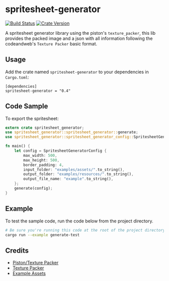 # spritesheet-generator
[![Build Status](https://travis-ci.org/rafaeldelboni/spritesheet-generator.svg?branch=master)](https://travis-ci.org/rafaeldelboni/spritesheet-generator) [![Crate Version](http://meritbadge.herokuapp.com/spritesheet-generator)](https://crates.io/crates/spritesheet-generator)

A spritesheet generator library using the piston's `texture_packer`,
this lib provides the packed image and a json with all information following
the codeandweb's `Texture Packer` basic format.

## Usage
Add the crate named `spritesheet-generator` to your dependencies in `Cargo.toml`:
```ignore
[dependencies]
spritesheet-generator = "0.4"
```

## Code Sample
To export the spritesheet:
```rust
extern crate spritesheet_generator;
use spritesheet_generator::spritesheet_generator::generate;
use spritesheet_generator::spritesheet_generator_config::SpritesheetGeneratorConfig;

fn main() {
    let config = SpritesheetGeneratorConfig {
        max_width: 500,
        max_height: 500,
        border_padding: 4,
        input_folder: "examples/assets/".to_string(),
        output_folder: "examples/resources/".to_string(),
        output_file_name: "example".to_string(),
    };
    generate(config);
}
```

## Example
To test the sample code, run the code below from the project directory.
```bash
# Be sure you're running this code at the root of the project directory!
cargo run --example generate-test
```

## Credits
- [Piston/Texture Packer](https://github.com/PistonDevelopers/texture_packer)
- [Texture Packer](https://www.codeandweb.com/texturepacker)
- [Example Assets](https://opengameart.org/content/5-more-rpgfantasy-weapons)
